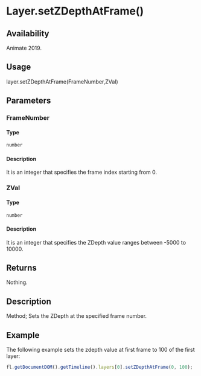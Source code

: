 # Layer.setZDepthAtFrame()

## Availability

Animate 2019.

## Usage

layer.setZDepthAtFrame(FrameNumber,ZVal)

## Parameters

### **FrameNumber**

#### Type

```typescript
number
```

#### Description

It is an integer that specifies the frame index starting from 0.

### **ZVal**

#### Type

```typescript
number
```

#### Description

It is an integer that specifies the ZDepth value ranges between -5000 to 10000.

## Returns

Nothing.

## Description

Method; Sets the ZDepth at the specified frame number.

## Example

The following example sets the zdepth value at first frame to 100 of the first layer:

```javascript
fl.getDocumentDOM().getTimeline().layers[0].setZDepthAtFrame(0, 100);
```
